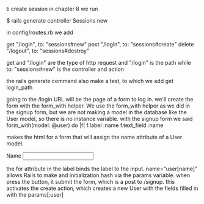 ti create session in chapter 8 we run

  $ rails generate controller Sessions new

in config/routes.rb we add

  get "/login", to: "sessions#new"
  post "/login", to: "sessions#create"
  delete "/logout", to: "sessions#destroy"

get and "/login" are the type of http request and "/login" is the path
while to: "sessions#new" is the controller and action

the rails generate command also make a test, to which we add 
  get login_path

going to the /login URL will be the page of a form to log in.
we'll create the form with the form_with helper.
We use the form_with helper as we did in the signup form, but we are not 
making a model in the database like the User model, so there is no instance variable.
with the signup form we said
  form_with(model: @user) do |f|
    f.label :name
    f.text_field :name

makes the html for a form that will assign the name attribute of a User model.

<form accept-charset="UTF-8" action="/users" class="new_user"
      id="new_user" method="post">
  <input name="authenticity_token" type="hidden"
         value="NNb6+J/j46LcrgYUC60wQ2titMuJQ5lLqyAbnbAUkdo=" />
  <label for="user_name">Name</label>
  <input id="user_name" name="user[name]" type="text" />

the for attribute in the label binds the label to the input. 
name="user[name]" allows Rails to make and initialization hash via the params variable. when press the button, it submit the form, which is a post to /signup. this activates the create action, which creates a new User with the fields filled in with the params[:user]